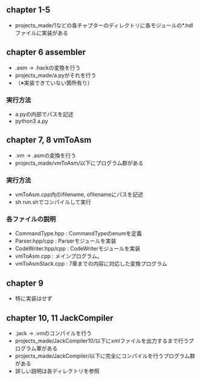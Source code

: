 ## chapter 1-5

* projects_made/1などの各チャプターのディレクトリに各モジュールの*.hdlファイルに実装がある

## chapter 6 assembler

* .asm -> .hackの変換を行う
* projects_made/a.pyがそれを行う
* （※実装できていない箇所有り）

### 実行方法

* a.pyの内部でパスを記述
* python3 a.py

## chapter 7, 8 vmToAsm
* .vm -> .asmの変換を行う
* projects_made/vmToAsm/以下にプログラム群がある

### 実行方法

* vmToAsm.cpp内のifilename, ofilenameにパスを記述
* sh run.shでコンパイルして実行

### 各ファイルの説明

* CommandType.hpp : CommandTypeのenumを定義
* Parser.hpp/cpp : Parserモジュールを実装
* CodeWriter.hpp/cpp : CodeWriterモジュールを実装
* vmToAsm.cpp : メインプログラム。
* vmToAsmStack.cpp : 7章までの内容に対応した変換プログラム

## chapter 9

* 特に実装はせず

## chapter 10, 11 JackCompiler

* .jack -> .vmのコンパイルを行う
* projects_made/JackCompiler10/以下にxmlファイルを出力するまで行うプログラム軍がある
* projects_made/JackCompiler/以下に完全にコンパイルを行うプログラム群がある
* 詳しい説明は各ディレクトリを参照